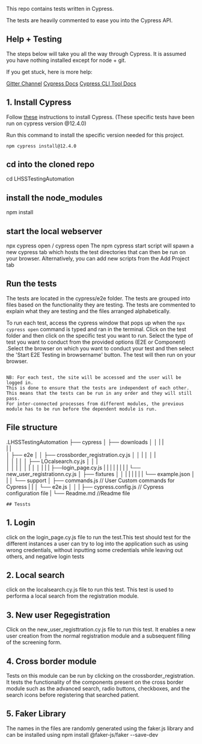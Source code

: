 This repo contains tests written in Cypress.

The tests are heavily commented to ease you into the Cypress API.

## Help + Testing
The steps below will take you all the way through Cypress. It is assumed you have nothing installed except for node + git.

If you get stuck, here is more help:

[Gitter Channel](https://app.gitter.im/#/room/#cypress-io_cypress:gitter.im)
[Cypress Docs](https://docs.cypress.io/guides/overview/why-cypress)
[Cypress CLI Tool Docs](https://github.com/cypress-io/cypress-cli)
## 1. Install Cypress
Follow [these](https://docs.cypress.io/guides/getting-started/installing-cypress) instructions to install Cypress. 
(These specific tests have been run on cypress version @12.4.0)

Run this command to install the specific version needed for this project.

`npm cypress install@12.4.0`



## cd into the cloned repo
cd LHSSTestingAutomation

## install the node_modules
npm install

## start the local webserver
npx cypress open / cypress open
The npm cypress start script will spawn a new cypress tab which hosts the test directories that can then be run on your browser. Alternatively, you can add new scripts from the  Add Project tab



## Run the tests
The tests are located in the cypress/e2e folder. The tests are grouped into files based on the functionality they are testing. The tests are commented to explain what they are testing and the files arranged alphabetically.

To run each test, access the cypress window that pops up when the ``` npx cypress open ``` command is typed and ran in the terminal.
Click on the test folder and then click on the specific test you want to run. Select the type of test you want to conduct from the provided options (E2E or Component) .Select the browser on which you want to conduct your test and then select the 'Start E2E Testing in browsername' button. The test will then run on your browser.

```

NB: For each test, the site will be accessed and the user will be logged in. 
This is done to ensure that the tests are independent of each other. 
This means that the tests can be run in any order and they will still pass.
For inter-connected processes from different modules, the previous module has to be run before the dependent module is run.
```



## File structure

.LHSSTestingAutomation
├── cypress
│   ├── downloads
│   │
|   |   
|   |   
│   ├── e2e
│   │  ├── crossborder_registration.cy.js
│   │  |
│   │  |    
│   │  |
│   │  ├── LOcalsearch.cy.js
│   │  |     
│   │  |
│   │  | 
│   │  |
|   |  ├──login_page.cy.js
|   |  |
|   |  |
|   |  └── new_user_registrationn.cy.js
│   ├── fixtures
│   │   |
|   |   |
|   |   └── example.json
│   |
│   └──  support
│        ├── commands.js // User Custom commands for Cypress
|        |
│        └── e2e.js
│
│
|
├── cypress.config.js // Cypress configuration file
|
└── Readme.md //Readme file
```
## Tessts
```

## 1. Login
click on the login_page.cy.js file to run the test.This test should test for the different instances a user can try to log into the application such as using wrong credentials, without inputting some credentials while leaving out others, and negative login tests

## 2. Local search
click on the localsearch.cy.js file to run this test. This test is used to performa a local search from the registration module.

## 3. New user Regegistration
Click on the new_user_registtration.cy.js file to run this test. It enables a new user creation from the normal registration module and a subsequent filling of the screening form.

## 4. Cross border module
Tests on this module can be run by clicking on the crossborder_registration. It tests the functionality of the components present on the cross border module such as the advanced search, radio buttons, checkboxes, and the search icons before registering that searched patient.

## 5. Faker Library
The names in the files are randomly generated using the faker.js library and can be installed using npm install @faker-js/faker --save-dev
